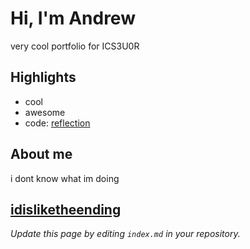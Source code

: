 # Hi, I'm Andrew
very cool portfolio for ICS3U0R

## Highlights
- cool
- awesome
- code: [reflection](./posts/first_reflection.md)

## About me
i dont know what im doing

[idisliketheending](./assets/Capture.png)
---
*Update this page by editing `index.md` in your repository.*
